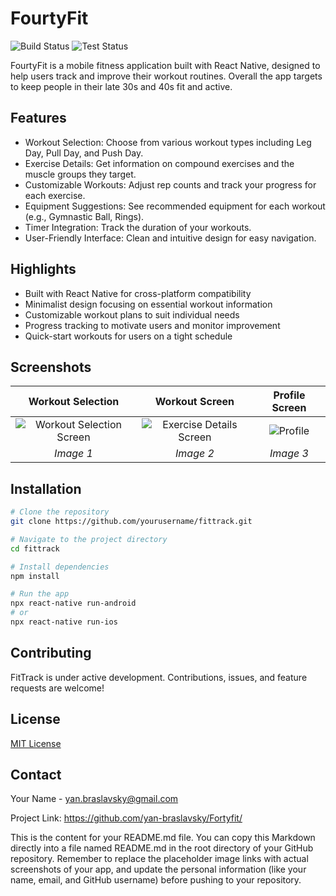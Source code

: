 # FourtyFit

![Build Status](https://img.shields.io/badge/build-passing-brightgreen)
![Test Status](https://img.shields.io/badge/tests-passing-brightgreen)

FourtyFit is a mobile fitness application built with React Native, designed to help users track and improve their workout routines.
Overall the app targets to keep people in their late 30s and 40s fit and active.

## Features

- Workout Selection: Choose from various workout types including Leg Day, Pull Day, and Push Day.
- Exercise Details: Get information on compound exercises and the muscle groups they target.
- Customizable Workouts: Adjust rep counts and track your progress for each exercise.
- Equipment Suggestions: See recommended equipment for each workout (e.g., Gymnastic Ball, Rings).
- Timer Integration: Track the duration of your workouts.
- User-Friendly Interface: Clean and intuitive design for easy navigation.

## Highlights

- Built with React Native for cross-platform compatibility
- Minimalist design focusing on essential workout information
- Customizable workout plans to suit individual needs
- Progress tracking to motivate users and monitor improvement
- Quick-start workouts for users on a tight schedule

## Screenshots

| Workout Selection | Workout Screen | Profile Screen |
| :---: | :---: | :---: |
| ![Workout Selection Screen](https://github.com/yan-braslavsky/Fortyfit/assets/1155059/ff6d86d2-a71e-418a-98b6-fbdd91af2d15) |![Exercise Details Screen](https://github.com/yan-braslavsky/Fortyfit/assets/1155059/19b0dae5-c5ca-4257-ad76-17912c1b0f7f) | ![Profile](https://github.com/yan-braslavsky/Fortyfit/assets/1155059/d4fdc243-bf80-40e8-ad01-48542ff00249) |
| *Image 1* | *Image 2* | *Image 3* |





## Installation

```bash
# Clone the repository
git clone https://github.com/yourusername/fittrack.git

# Navigate to the project directory
cd fittrack

# Install dependencies
npm install

# Run the app
npx react-native run-android
# or
npx react-native run-ios
```

## Contributing

FitTrack is under active development. Contributions, issues, and feature requests are welcome!

## License

[MIT License](LICENSE)

## Contact

Your Name - yan.braslavsky@gmail.com

Project Link: https://github.com/yan-braslavsky/Fortyfit/


This is the content for your README.md file. You can copy this Markdown directly into a file named README.md in the root directory of your GitHub repository. Remember to replace the placeholder image links with actual screenshots of your app, and update the personal information (like your name, email, and GitHub username) before pushing to your repository.
